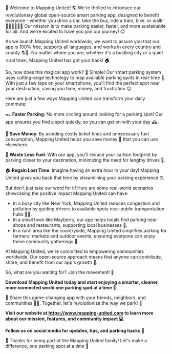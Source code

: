 🎉 Welcome to Mapping United! 🌎 We're thrilled to introduce our revolutionary global open-source smart parking app, designed to benefit everyone - whether you drive a car, take the bus, ride a train, bike, or walk! 🚌🚂🚴‍♀️🚶‍♂️ Our mission is to make parking easier, faster, and more sustainable for all. And we're excited to have you join our journey! 😊

As we launch Mapping United worldwide, we want to assure you that our app is 100% free, supports all languages, and works in every country and county 🌎🔴. No matter where you are, whether it's a bustling city or a quiet rural town, Mapping United has got your back! 🏠

So, how does this magical app work? 🔮 Simple! Our smart parking system uses cutting-edge technology to map available parking spots in real-time 📍. With just a few taps on your smartphone, you'll find the perfect spot near your destination, saving you time, money, and frustration 😊.

Here are just a few ways Mapping United can transform your daily commute:

🏎️ **Faster Parking**: No more circling around looking for a parking spot! Our app ensures you find a spot quickly, so you can get on with your day 🕰️.

💸 **Save Money**: By avoiding costly ticket fines and unnecessary fuel consumption, Mapping United helps you save money 💸 that you can use elsewhere.

🚗 **Waste Less Fuel**: With our app, you'll reduce your carbon footprint by parking closer to your destination, minimizing the need for lengthy drives 🌟.

🏠 **Regain Lost Time**: Imagine having an extra hour in your day! Mapping United gives you back that time by streamlining your parking experience ⏰.

But don't just take our word for it! Here are some real-world scenarios showcasing the positive impact Mapping United can have:

* In a busy city like New York, Mapping United reduces congestion and pollution by guiding drivers to available spots near public transportation hubs 🚌🌆.
* In a small town like Mayberry, our app helps locals find parking near shops and restaurants, supporting local businesses 💸.
* In a rural area like the countryside, Mapping United simplifies parking for farmers' markets and outdoor events, ensuring everyone can enjoy these community gatherings 🎉.

At Mapping United, we're committed to empowering communities worldwide. Our open-source approach means that anyone can contribute, share, and benefit from our app's growth 💪.

So, what are you waiting for? Join the movement! 🌟

**Download Mapping United today and start enjoying a smarter, cleaner, more connected world one parking spot at a time 🚀**

📨 Share this game-changing app with your friends, neighbors, and communities 📱💬. Together, let's revolutionize the way we park! 🌊

**Visit our website at https://www.mapping-united.com to learn more about our mission, features, and community impact 💻**

**Follow us on social media for updates, tips, and parking hacks 🔔**

🎉 Thanks for being part of the Mapping United family! Let's make a difference, one parking spot at a time 🌟